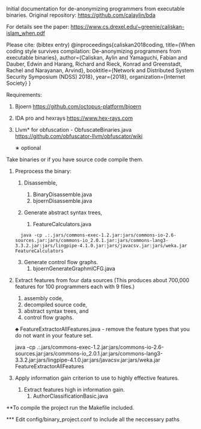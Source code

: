 Initial documentation for de-anonymizing programmers from executable binaries.
Original repository: https://github.com/calaylin/bda

For details see the paper: https://www.cs.drexel.edu/~greenie/caliskan-islam_when.pdf

Please cite: (bibtex entry)
@inproceedings{caliskan2018coding,
  title={When coding style survives compilation: De-anonymizing programmers from executable binaries},
  author={Caliskan, Aylin and Yamaguchi, Fabian and Dauber, Edwin and Harang, Richard and Rieck, Konrad and Greenstadt, Rachel and Narayanan, Arvind},
  booktitle={Network and Distributed System Security Symposium (NDSS) 2018},
  year={2018},
  organization={Internet Society}
}

Requirements:
1.	Bjoern https://github.com/octopus-platform/bjoern 
2.	IDA pro and hexrays https://www.hex-rays.com 
3.	Llvm* for obfuscation - ObfuscateBinaries.java https://github.com/obfuscator-llvm/obfuscator/wiki 

	∗	optional


Take binaries or if you have source code compile them.
1.	Preprocess the binary: 
      1.	Disassemble, 
              1.	BinaryDisassemble.java		
              2.	bjoernDisassemble.java

      2.	Generate abstract syntax trees, 
              1.	FeatureCalculators.java		
 
	      java -cp .:.jars/commons-exec-1.2.jar:jars/commons-io-2.6-sources.jar:jars/commons-io_2.0.1.jar:jars/commons-lang3-3.3.2.jar:jars/lingpipe-4.1.0.jar:jars/javacsv.jar:jars/weka.jar FeatureCalculators
     
      3.	Generate control flow graphs. 	
              1.	bjoernGenerateGraphmlCFG.java
	      

2.	Extract features from four data sources 
        (This produces about 700,000 features for 100 programmers each with 9 files.)  
      1.	assembly code, 
      2.	decompiled source code, 
      3.	abstract syntax trees, and 
      4.	control flow graphs. 
      
      ♣	FeatureExtractorAllFeatures.java - remove the feature types that you do not want in your feature set.
 

 	java -cp .:.jars/commons-exec-1.2.jar:jars/commons-io-2.6-sources.jar:jars/commons-io_2.0.1.jar:jars/commons-lang3-3.3.2.jar:jars/lingpipe-4.1.0.jar:jars/javacsv.jar:jars/weka.jar FeatureExtractorAllFeatures
3.	Apply information gain criterion to use to highly effective features. 
      1.	Extract features high in information gain.
              1.	AuthorClassificationBasic.java 
	      
	      
**To compile the project run the Makefile included.

*** Edit config/binary_project.conf to include all the neccessary paths
